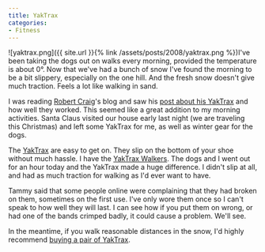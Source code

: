 ```yaml
---
title: YakTrax
categories:
- Fitness
---
```


![yaktrax.png]({{ site.url }}{% link /assets/posts/2008/yaktrax.png %})I've been taking the dogs out on walks every morning, provided the temperature is about 0°. Now that we've had a bunch of snow I've found the morning to be a bit slippery, especially on the one hill. And the fresh snow doesn't give much traction. Feels a lot like walking in sand.

I was reading [Robert Craig](http://fnirt.blogspot.com/)'s blog and saw his [post about his YakTrax](http://fnirt.blogspot.com/2008/12/robert-1-weather-0.html) and how well they worked. This seemed like a great addition to my morning activities. Santa Claus visited our house early last night (we are traveling this Christmas) and left some YakTrax for me, as well as winter gear for the dogs.

The [YakTrax](http://www.yaktrax.com/) are easy to get on. They slip on the bottom of your shoe without much hassle. I have the [YakTrax Walkers](http://www.yaktrax.com/ProductsWalker.aspx). The dogs and I went out for an hour today and the YakTrax made a huge difference. I didn't slip at all, and had as much traction for walking as I'd ever want to have.

Tammy said that some people online were complaining that they had broken on them, sometimes on the first use. I've only wore them once so I can't speak to how well they will last. I can see how if you put them on wrong, or had one of the bands crimped badly, it could cause a problem. We'll see.

In the meantime, if you walk reasonable distances in the snow, I'd highly recommend [buying a pair of YakTrax](http://www.amazon.com/dp/B0002ZA72O/).
